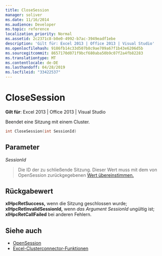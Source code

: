```yaml
---
title: CloseSession
manager: soliver
ms.date: 11/16/2014
ms.audience: Developer
ms.topic: reference
localization_priority: Normal
ms.assetid: 2c2371c8-b0e0-4992-b7ac-3949eadf1ebe
description: 'Gilt für: Excel 2013 | Office 2013 | Visual Studio'
ms.openlocfilehash: 9186fb14c33d507b8c9ae709a67f1b43e6206d5b
ms.sourcegitcommit: 8657170d071f9bcf680aba50b9c07f2a4fb82283
ms.translationtype: MT
ms.contentlocale: de-DE
ms.lasthandoff: 04/28/2019
ms.locfileid: "33422537"
---
```

# <a name="closesession"></a>CloseSession

**Gilt für**: Excel 2013 | Office 2013 | Visual Studio 
  
Beendet eine Sitzung mit einem Cluster.
  
```cpp
int CloseSession(int SessionId)
```

## <a name="parameters"></a>Parameter

_SessionId_
  
> Die ID der zu schließende Sitzung. Dieser Wert muss mit dem von OpenSession zurückgegebenen [Wert übereinstimmen.](opensession.md)
    
## <a name="return-value"></a>Rückgabewert

**xlHpcRetSuccess,** wenn die Sitzung geschlossen wurde; **xlHpcRetInvalidSessionId,** wenn  _das Argument SessionId_ ungültig ist; **xlHpcRetCallFailed** bei anderen Fehlern. 
  
## <a name="see-also"></a>Siehe auch

- [OpenSession](opensession.md)
- [Excel-Clusterconnector-Funktionen](excel-cluster-connector-functions.md)

